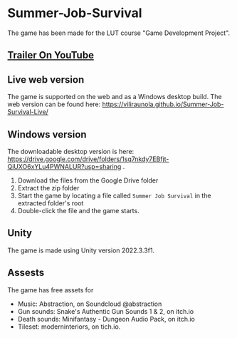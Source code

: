 # Summer-Job-Survival

The game has been made for the LUT course "Game Development Project".

## [Trailer On YouTube](https://www.youtube.com/watch?v=02w33QYB1mc)

## Live web version

The game is supported on the web and as a Windows desktop build. The web version can be found here: https://viliraunola.github.io/Summer-Job-Survival-Live/ 

## Windows version

The downloadable desktop version is here: https://drive.google.com/drive/folders/1sq7nkdy7EBfjt-QiUXO6xYLu4PWNALUR?usp=sharing . 
1. Download the files from the Google Drive folder
2. Extract the zip folder
3. Start the game by locating a file called ```Summer Job Survival```  in the extracted folder's root
4. Double-click the file and the game starts.

## Unity

The game is made using Unity version 2022.3.3f1.

## Assests

The game has free assets for 
- Music:  Abstraction, on Soundcloud @abstraction
- Gun sounds: Snake's Authentic Gun Sounds 1 & 2, on itch.io
- Death sounds: Minifantasy - Dungeon Audio Pack, on itch.io
- Tileset: moderninteriors, on tich.io.

